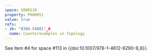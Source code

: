 ```yaml
---
space: S000110
property: P000051
value: true
refs:
- zb: "0386.54001"_6
  name: Counterexamples in Topology
---
```


See item #4 for space #113 in {{doi:10.1007/978-1-4612-6290-9_6}}.
